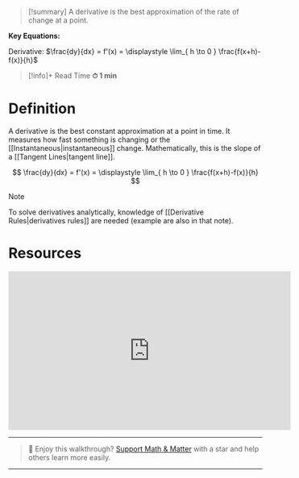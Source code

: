 
> [!summary]
A derivative is the best approximation of the rate of change at a point.
> 
**Key Equations:**
> 
Derivative:
$\frac{dy}{dx} =  f'(x) = \displaystyle \lim_{ h \to 0 } \frac{f(x+h)-f(x)}{h}$

>[!info]+ Read Time
**⏱ 1 min**

# Definition 
A derivative is the best constant approximation at a point in time. It measures how fast something is changing or the [[Instantaneous|instantaneous]] change.  Mathematically, this is the slope of a [[Tangent Lines|tangent line]].

$$
\frac{dy}{dx} =  f'(x) = \displaystyle \lim_{ h \to 0 } \frac{f(x+h)-f(x)}{h}
$$

> [!note]
To solve derivatives analytically, knowledge of [[Derivative Rules|derivatives rules]] are needed (example are also in that note).

# Resources
<iframe width="560" height="315" src="https://www.youtube.com/embed/9vKqVkMQHKk?si=ySXzDAuUCa2S9S_k" title="YouTube video player" frameborder="0" allow="accelerometer; autoplay; clipboard-write; encrypted-media; gyroscope; picture-in-picture; web-share" referrerpolicy="strict-origin-when-cross-origin" allowfullscreen></iframe>


---

> 🧠 Enjoy this walkthrough? [Support Math & Matter](https://github.com/rajeevphysics/Obsidian-MathMatter) with a star and help others learn more easily.

---
